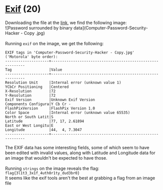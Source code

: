 # [Exif](https://ctflearn.com/challenge/303) (20)
Downloading the file at the [link](https://mega.nz/#!SDpF0aYC!fkkhBJuBBtBKGsLTDiF2NuLihP2WRd97Iynd3PhWqRw), we find the following image: <br />
![Password surrounded by binary data](Computer-Password-Security-Hacker - Copy .jpg) <br />
<br />
Running `exif` on the image, we get the following:
```
EXIF tags in 'Computer-Password-Security-Hacker - Copy.jpg' ('Motorola' byte order):
--------------------+----------------------------------------------------------
Tag                 |Value
--------------------+----------------------------------------------------------
Resolution Unit     |Internal error (unknown value 1)
YCbCr Positioning   |Centered
X-Resolution        |72
Y-Resolution        |72
Exif Version        |Unknown Exif Version
Components Configura|Y Cb Cr -
FlashPixVersion     |FlashPix Version 1.0
Color Space         |Internal error (unknown value 65535)
North or South Latit|S
Latitude            |77, 17, 2.61894
East or West Longitu|E
Longitude           |44,  4, 7.3047
--------------------+----------------------------------------------------------
```
The EXIF data has some interesting fields, some of which seem to have been edited with invalid values, along with Latitude and Longitude data for an image that wouldn't be expected to have those. <br />
<br />
Running `strings` on the image reveals the flag: `flag{3l1t3_3x1f_4uth0r1ty_dud3br0}` <br />
It seems like the exif tools aren't the best at grabbing a flag from an image file <br />
